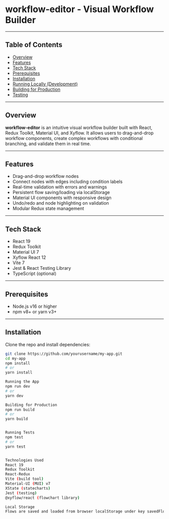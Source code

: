 # workflow-editor - Visual Workflow Builder

---

## Table of Contents

- [Overview](#overview)  
- [Features](#features)  
- [Tech Stack](#tech-stack)  
- [Prerequisites](#prerequisites)  
- [Installation](#installation)  
- [Running Locally (Development)](#running-locally-development)  
- [Building for Production](#building-for-production)  
- [Testing](#testing)  
---

## Overview

**workflow-editor** is an intuitive visual workflow builder built with React, Redux Toolkit, Material UI, and Xyflow. It allows users to drag-and-drop workflow components, create complex workflows with conditional branching, and validate them in real time.

---

## Features

- Drag-and-drop workflow nodes  
- Connect nodes with edges including condition labels  
- Real-time validation with errors and warnings  
- Persistent flow saving/loading via localStorage  
- Material UI components with responsive design  
- Undo/redo and node highlighting on validation  
- Modular Redux state management  

---

## Tech Stack

- React 19  
- Redux Toolkit  
- Material UI 7  
- Xyflow React 12  
- Vite 7  
- Jest & React Testing Library  
- TypeScript (optional)  

---

## Prerequisites

- Node.js v16 or higher  
- npm v8+ or yarn v3+  

---

## Installation

Clone the repo and install dependencies:

```bash
git clone https://github.com/yourusername/my-app.git
cd my-app
npm install
# or
yarn install

Running the App
npm run dev
# or
yarn dev

Building for Production
npm run build
# or
yarn build


Running Tests
npm test
# or
yarn test


Technologies Used
React 19
Redux Toolkit
React-Redux
Vite (build tool)
Material-UI (MUI) v7
XState (statecharts)
Jest (testing)
@xyflow/react (flowchart library)

Local Storage
Flows are saved and loaded from browser localStorage under key savedFlow for persistence across sessions.